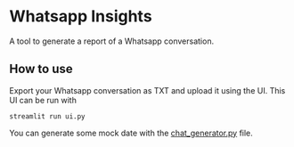 # Whatsapp Insights

A tool to generate a report of a Whatsapp conversation.

## How to use

Export your Whatsapp conversation as TXT and upload it using the UI. This UI can be run with

```
streamlit run ui.py
```

You can generate some mock date with the [chat_generator.py](chat_generator.py) file.